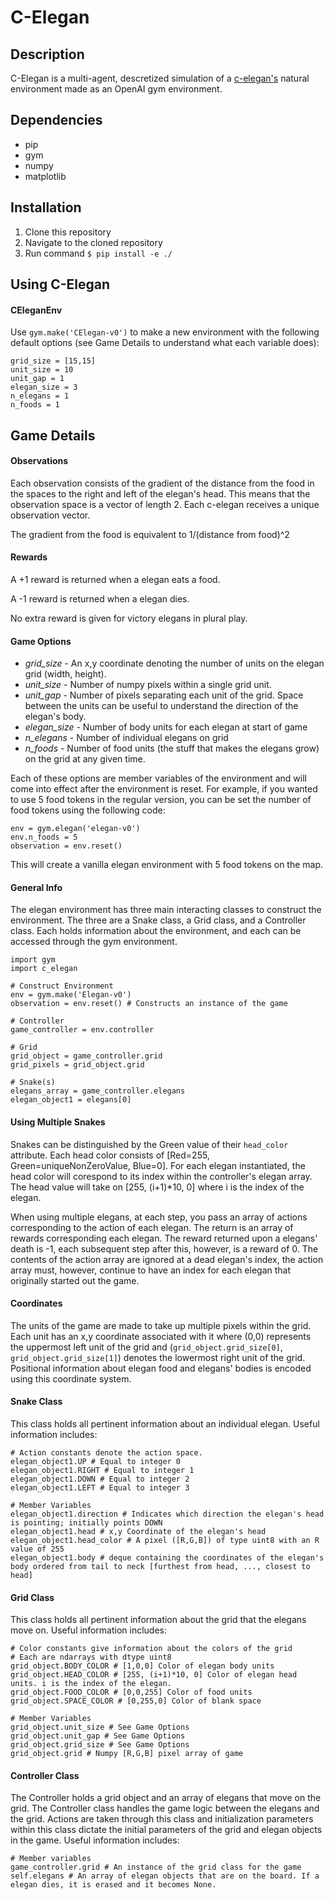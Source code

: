 # C-Elegan

## Description
C-Elegan is a multi-agent, descretized simulation of a [c-elegan's](https://en.wikipedia.org/wiki/Caenorhabditis_elegans) natural environment made as an OpenAI gym environment.

## Dependencies
- pip
- gym
- numpy
- matplotlib

## Installation
1. Clone this repository
2. Navigate to the cloned repository
3. Run command `$ pip install -e ./`

## Using C-Elegan

#### CEleganEnv
Use `gym.make('CElegan-v0')` to make a new environment with the following default options (see Game Details to understand what each variable does):

    grid_size = [15,15]
    unit_size = 10
    unit_gap = 1
    elegan_size = 3
    n_elegans = 1
    n_foods = 1

## Game Details
#### Observations
Each observation consists of the gradient of the distance from the food in the spaces to the right and left of the elegan's head. This means that the observation space is a vector of length 2. Each c-elegan receives a unique observation vector.

The gradient from the food is equivalent to 1/(distance from food)^2

#### Rewards
A +1 reward is returned when a elegan eats a food.

A -1 reward is returned when a elegan dies.

No extra reward is given for victory elegans in plural play.

#### Game Options

- _grid_size_ - An x,y coordinate denoting the number of units on the elegan grid (width, height).
- _unit_size_ - Number of numpy pixels within a single grid unit.
- _unit_gap_ - Number of pixels separating each unit of the grid. Space between the units can be useful to understand the direction of the elegan's body.
- _elegan_size_ - Number of body units for each elegan at start of game
- _n_elegans_ - Number of individual elegans on grid
- _n_foods_ - Number of food units (the stuff that makes the elegans grow) on the grid at any given time.

Each of these options are member variables of the environment and will come into effect after the environment is reset. For example, if you wanted to use 5 food tokens in the regular version, you can be set the number of food tokens using the following code:

    env = gym.elegan('elegan-v0')
    env.n_foods = 5
    observation = env.reset()

This will create a vanilla elegan environment with 5 food tokens on the map.


#### General Info
The elegan environment has three main interacting classes to construct the environment. The three are a Snake class, a Grid class, and a Controller class. Each holds information about the environment, and each can be accessed through the gym environment.

    import gym
    import c_elegan

    # Construct Environment
    env = gym.make('Elegan-v0')
    observation = env.reset() # Constructs an instance of the game

    # Controller
    game_controller = env.controller

    # Grid
    grid_object = game_controller.grid
    grid_pixels = grid_object.grid

    # Snake(s)
    elegans_array = game_controller.elegans
    elegan_object1 = elegans[0]

#### Using Multiple Snakes
Snakes can be distinguished by the Green value of their `head_color` attribute. Each head color consists of [Red=255, Green=uniqueNonZeroValue, Blue=0]. For each elegan instantiated, the head color will corespond to its index within the controller's elegan array. The head value will take on [255, (i+1)*10, 0] where i is the index of the elegan.

When using multiple elegans, at each step, you pass an array of actions corresponding to the action of each elegan. The return is an array of rewards corresponding each elegan. The reward returned upon a elegans' death is -1, each subsequent step after this, however, is a reward of 0. The contents of the action array are ignored at a dead elegan's index, the action array must, however, continue to have an index for each elegan that originally started out the game.

#### Coordinates
The units of the game are made to take up multiple pixels within the grid. Each unit has an x,y coordinate associated with it where (0,0) represents the uppermost left unit of the grid and (`grid_object.grid_size[0]`, `grid_object.grid_size[1]`) denotes the lowermost right unit of the grid. Positional information about elegan food and elegans' bodies is encoded using this coordinate system.

#### Snake Class
This class holds all pertinent information about an individual elegan. Useful information includes:

    # Action constants denote the action space.
    elegan_object1.UP # Equal to integer 0
    elegan_object1.RIGHT # Equal to integer 1
    elegan_object1.DOWN # Equal to integer 2
    elegan_object1.LEFT # Equal to integer 3

    # Member Variables
    elegan_object1.direction # Indicates which direction the elegan's head is pointing; initially points DOWN
    elegan_object1.head # x,y Coordinate of the elegan's head
    elegan_object1.head_color # A pixel ([R,G,B]) of type uint8 with an R value of 255
    elegan_object1.body # deque containing the coordinates of the elegan's body ordered from tail to neck [furthest from head, ..., closest to head]

#### Grid Class
This class holds all pertinent information about the grid that the elegans move on. Useful information includes:

    # Color constants give information about the colors of the grid
    # Each are ndarrays with dtype uint8
    grid_object.BODY_COLOR # [1,0,0] Color of elegan body units
    grid_object.HEAD_COLOR # [255, (i+1)*10, 0] Color of elegan head units. i is the index of the elegan.
    grid_object.FOOD_COLOR # [0,0,255] Color of food units
    grid_object.SPACE_COLOR # [0,255,0] Color of blank space

    # Member Variables
    grid_object.unit_size # See Game Options
    grid_object.unit_gap # See Game Options
    grid_object.grid_size # See Game Options
    grid_object.grid # Numpy [R,G,B] pixel array of game

#### Controller Class
The Controller holds a grid object and an array of elegans that move on the grid. The Controller class handles the game logic between the elegans and the grid. Actions are taken through this class and initialization parameters within this class dictate the initial parameters of the grid and elegan objects in the game. Useful information includes:

    # Member variables
    game_controller.grid # An instance of the grid class for the game
    self.elegans # An array of elegan objects that are on the board. If a elegan dies, it is erased and it becomes None.
